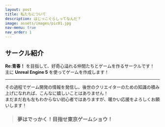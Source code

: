 ```yaml
---
layout: post
title: 私たちについて
description: はじっこぐらしってなんだ？
image: assets/images/pic01.jpg
nav-menu: true
nav_order: 1
---
```


## **サークル紹介**

<p class="lead"> <!-- "lead" クラスで少し大きな導入文にする (テーマにあれば) -->
<strong>Re:青春！</strong> を目指して、好奇心溢れる仲間たちとゲームを作るサークルです！<br>
主に <strong>Unreal Engine 5</strong> を使ってゲームを作成します！
</p>

<hr class="major"> <!-- テーマに "major" な水平線があれば、より目立つ区切りになる -->

<p>
その過程でゲーム開発の情報を発信し、後世のクリエイターのための知識の積み上げになれれば、こんなに嬉しいことはありません！<br>
まだまだ右も左もわからない初心者ではありますが、暖かい応援をよろしくお願いします！
</p>

<section class="spotlight"> <!-- "spotlight" のようなセクションで夢を強調 (テーマにあれば) -->
  <div class="content">
    <blockquote> <!-- 引用ブロックで夢を囲む -->
      <h3><strong>夢はでっかく！目指せ東京ゲームショウ！</strong></h3>
    </blockquote>
  </div>
  <!-- もし右側や左側に画像を置けるなら <div class="image"><img src="..." alt=""></div> を追加 -->
</section>